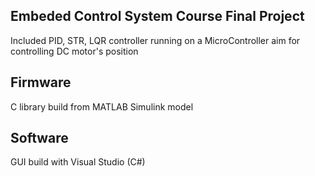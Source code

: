 ## Embeded Control System Course Final Project
Included PID, STR, LQR controller running on a MicroController aim for controlling DC motor's position

## Firmware
C library build from MATLAB Simulink model 

## Software 
GUI build with Visual Studio (C#)
